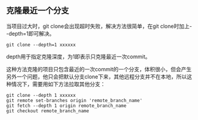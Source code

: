 
## 克隆最近一个分支
当项目过大时，git clone会出现超时失败，解决方法很简单，在git clone时加上--depth=1即可解决。

    git clone --depth=1 xxxxxx
depth用于指定克隆深度，为1即表示只克隆最近一次commit。

这种方法克隆的项目只包含最近的一次commit的一个分支，体积很小，但会产生另外一个问题，他只会把默认分支clone下来，其他远程分支并不在本地，所以这种情况下，需要用如下方法拉取其他分支：

    git clone --depth 1 xxxxxx
    git remote set-branches origin 'remote_branch_name'
    git fetch --depth 1 origin remote_branch_name
    git checkout remote_branch_name
